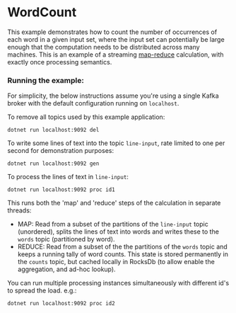 # WordCount

This example demonstrates how to count the number of occurrences of each word in a given input set, where the input set can potentially be large enough that the computation needs to be distributed across many machines. This is an example of a streaming [map-reduce](https://en.wikipedia.org/wiki/MapReduce) calculation, with
exactly once processing semantics.


### Running the example:

For simplicity, the below instructions assume you're using a single Kafka broker with the default configuration running on `localhost`.

To remove all topics used by this example application:

```
dotnet run localhost:9092 del
```

To write some lines of text into the topic `line-input`, rate limited to one per second for demonstration purposes:

```
dotnet run localhost:9092 gen
```

To process the lines of text in `line-input`:

```
dotnet run localhost:9092 proc id1
```

This runs both the 'map' and 'reduce' steps of the calculation in separate threads:
- MAP: Read from a subset of the partitions of the `line-input` topic (unordered), splits the lines of text into words and writes these to the `words` topic (partitioned by word).
- REDUCE: Read from a subset of the the partitions of the `words` topic and keeps a running tally of word counts. This state is stored permanently in the `counts` topic, but cached locally in RocksDb (to allow enable the aggregation, and ad-hoc lookup).

You can run multiple processing instances simultaneously with different id's to spread the load. e.g.:

```
dotnet run localhost:9092 proc id2
```
